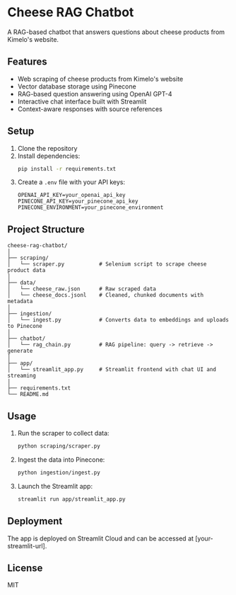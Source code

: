 # Cheese RAG Chatbot

A RAG-based chatbot that answers questions about cheese products from Kimelo's website.

## Features

- Web scraping of cheese products from Kimelo's website
- Vector database storage using Pinecone
- RAG-based question answering using OpenAI GPT-4
- Interactive chat interface built with Streamlit
- Context-aware responses with source references

## Setup

1. Clone the repository
2. Install dependencies:
   ```bash
   pip install -r requirements.txt
   ```
3. Create a `.env` file with your API keys:
   ```
   OPENAI_API_KEY=your_openai_api_key
   PINECONE_API_KEY=your_pinecone_api_key
   PINECONE_ENVIRONMENT=your_pinecone_environment
   ```

## Project Structure

```
cheese-rag-chatbot/
│
├── scraping/
│   └── scraper.py           # Selenium script to scrape cheese product data
│
├── data/
│   └── cheese_raw.json      # Raw scraped data
│   └── cheese_docs.jsonl    # Cleaned, chunked documents with metadata
│
├── ingestion/
│   └── ingest.py            # Converts data to embeddings and uploads to Pinecone
│
├── chatbot/
│   └── rag_chain.py         # RAG pipeline: query -> retrieve -> generate
│
├── app/
│   └── streamlit_app.py     # Streamlit frontend with chat UI and streaming
│
├── requirements.txt
└── README.md
```

## Usage

1. Run the scraper to collect data:
   ```bash
   python scraping/scraper.py
   ```

2. Ingest the data into Pinecone:
   ```bash
   python ingestion/ingest.py
   ```

3. Launch the Streamlit app:
   ```bash
   streamlit run app/streamlit_app.py
   ```

## Deployment

The app is deployed on Streamlit Cloud and can be accessed at [your-streamlit-url].

## License

MIT